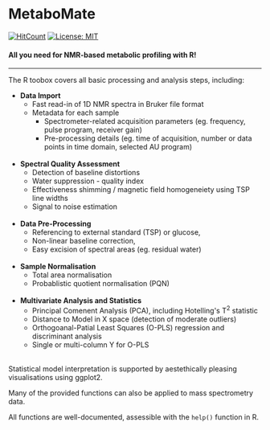 MetaboMate
================

<!-- README.md is generated from README.Rmd. Please edit that file -->
[![HitCount](http://hits.dwyl.io/kimsche/MetaboMate.svg)](http://hits.dwyl.io/kimsche/MetaboMate) [![License: MIT](https://img.shields.io/badge/License-MIT-yellow.svg)](https://opensource.org/licenses/MIT)

#### **All you need for NMR-based metabolic profiling with R!**

------------------------------------------------------------------------

The R toobox covers all basic processing and analysis steps, including:

-   **Data Import**
    -   Fast read-in of 1D NMR spectra in Bruker file format
    -   Metadata for each sample
        -   Spectrometer-related acquisition parameters (eg. frequency, pulse program, receiver gain)
        -   Pre-processing details (eg. time of acquisition, number or data points in time domain, selected AU program) <br> <br>
-   **Spectral Quality Assessment**
    -   Detection of baseline distortions
    -   Water suppression - quality index
    -   Effectiveness shimming / magnetic field homogeneiety using TSP line widths
    -   Signal to noise estimation <br> <br>
-   **Data Pre-Processing**
    -   Referencing to external standard (TSP) or glucose,
    -   Non-linear baseline correction,
    -   Easy excision of spectral areas (eg. residual water) <br> <br>
-   **Sample Normalisation**
    -   Total area normalisation
    -   Probablistic quotient normalisation (PQN) <br> <br>
-   **Multivariate Analysis and Statistics**
    -   Principal Comenent Analysis (PCA), including Hotelling's T<sup>2</sup> statistic
    -   Distance to Model in X space (detection of moderate outliers)
    -   Orthogoanal-Patial Least Squares (O-PLS) regression and discriminant analysis
    -   Single or multi-column Y for O-PLS <br> <br>

Statistical model interpretation is supported by aestethically pleasing visualisations using ggplot2.

Many of the provided functions can also be applied to mass spectrometry data.

All functions are well-documented, assessible with the `help()` function in R.
